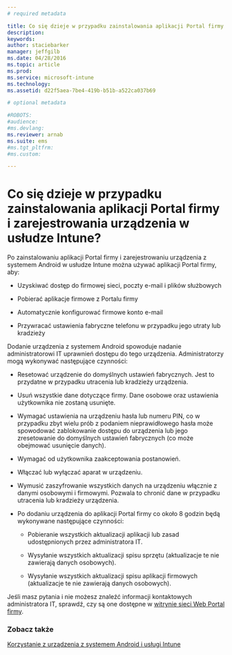 ```yaml
---
# required metadata

title: Co się dzieje w przypadku zainstalowania aplikacji Portal firmy i zarejestrowania urządzenia w usłudze Intune? | Microsoft Intune
description:
keywords:
author: staciebarker
manager: jeffgilb
ms.date: 04/28/2016
ms.topic: article
ms.prod:
ms.service: microsoft-intune
ms.technology:
ms.assetid: d22f5aea-7be4-419b-b51b-a522ca037b69

# optional metadata

#ROBOTS:
#audience:
#ms.devlang:
ms.reviewer: arnab
ms.suite: ems
#ms.tgt_pltfrm:
#ms.custom:

---
```



# Co się dzieje w przypadku zainstalowania aplikacji Portal firmy i zarejestrowania urządzenia w usłudze Intune?

Po zainstalowaniu aplikacji Portal firmy i zarejestrowaniu urządzenia z systemem Android w usłudze Intune można używać aplikacji Portal firmy, aby:

-   Uzyskiwać dostęp do firmowej sieci, poczty e-mail i plików służbowych

-   Pobierać aplikacje firmowe z Portalu firmy

-   Automatycznie konfigurować firmowe konto e-mail

-   Przywracać ustawienia fabryczne telefonu w przypadku jego utraty lub kradzieży

Dodanie urządzenia z systemem Android spowoduje nadanie administratorowi IT uprawnień dostępu do tego urządzenia. Administratorzy mogą wykonywać następujące czynności:

-   Resetować urządzenie do domyślnych ustawień fabrycznych. Jest to przydatne w przypadku utracenia lub kradzieży urządzenia.

-   Usuń wszystkie dane dotyczące firmy. Dane osobowe oraz ustawienia użytkownika nie zostaną usunięte.

-   Wymagać ustawienia na urządzeniu hasła lub numeru PIN, co w przypadku zbyt wielu prób z podaniem nieprawidłowego hasła może spowodować zablokowanie dostępu do urządzenia lub jego zresetowanie do domyślnych ustawień fabrycznych (co może obejmować usunięcie danych).

-   Wymagać od użytkownika zaakceptowania postanowień.

-   Włączać lub wyłączać aparat w urządzeniu.

-   Wymusić zaszyfrowanie wszystkich danych na urządzeniu włącznie z danymi osobowymi i firmowymi. Pozwala to chronić dane w przypadku utracenia lub kradzieży urządzenia.

-   Po dodaniu urządzenia do aplikacji Portal firmy co około 8 godzin będą wykonywane następujące czynności:

    -   Pobieranie wszystkich aktualizacji aplikacji lub zasad udostępnionych przez administratora IT.

    -   Wysyłanie wszystkich aktualizacji spisu sprzętu (aktualizacje te nie zawierają danych osobowych).

    -   Wysyłanie wszystkich aktualizacji spisu aplikacji firmowych (aktualizacje te nie zawierają danych osobowych).

Jeśli masz pytania i nie możesz znaleźć informacji kontaktowych administratora IT, sprawdź, czy są one dostępne w [witrynie sieci Web Portal firmy](http://portal.manage.microsoft.com).

### Zobacz także
[Korzystanie z urządzenia z systemem Android i usługi Intune](using-your-android-device-with-intune.md)

<!--HONumber=Jun16_HO1-->



